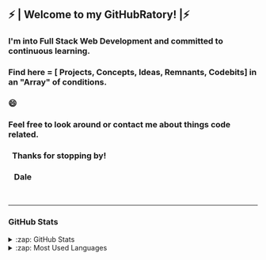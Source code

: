 ## ⚡ | Welcome to my GitHubRatory! |⚡


### I'm into Full Stack Web Development and committed to continuous learning.

### Find here = [ Projects, Concepts, Ideas, Remnants, Codebits] in an "Array" of conditions.
### 😄

### Feel free to look around or contact me about things code related.
 
### &nbsp; Thanks for stopping by!
### &nbsp;&nbsp; Dale



<br>

<!--
**drkittendorf/drkittendorf** is a ✨ _special_ ✨ repository because its `README.md` (this file) appears on your GitHub profile.
### &nbsp;&nbsp;&nbsp;&nbsp;&nbsp;&nbsp;&nbsp;&nbsp;&nbsp;&nbsp;&nbsp;&nbsp;&nbsp;&nbsp;&nbsp;&nbsp;&nbsp;&nbsp;&nbsp;&nbsp;&nbsp; 
Here are some ideas to get you started:

- 🔭 I’m currently working on ...
- 🌱 I’m currently learning ...
- 👯 I’m looking to collaborate on ...
- 🤔 I’m looking for help with ...
- 💬 Ask me about ...
- 📫 How to reach me: ...[LinkedIn](https://www.linkedin.com/in/dalerkittendorf)
- 😄 Pronouns: ...He/Him
- ⚡ Fun fact: ...
-->

---

### GitHub Stats
<details>
  <summary>:zap: GitHub Stats</summary>
  <img align="left" alt="Dales's GitHub Stats" src="https://github-readme-stats.vercel.app/api?username=drkittendorf&show_icons=true&hide_border=true" />
</details>
<details>
  <summary>:zap: Most Used Languages</summary>
<img align="left" alt="Dale's GitHub Top Languages" src="https://github-readme-stats.vercel.app/api/top-langs/?username=drkittendorf" />
</details>



